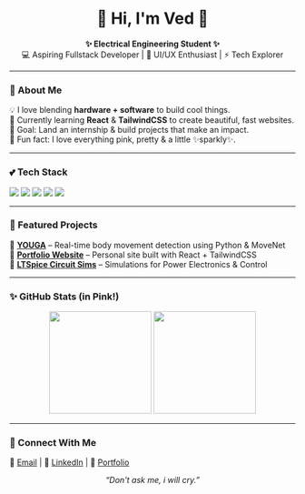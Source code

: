 <h1 align="center">🌸 Hi, I'm Ved 🌸</h1>

<p align="center">
  <b>✨ Electrical Engineering Student ✨</b><br>
  💻 Aspiring Fullstack Developer | 🎨 UI/UX Enthusiast | ⚡ Tech Explorer  
</p>

---

### 🌷 About Me  
💡 I love blending **hardware + software** to build cool things.  
🌱 Currently learning **React** & **TailwindCSS** to create beautiful, fast websites.  
🎯 Goal: Land an internship & build projects that make an impact.  
💖 Fun fact: I love everything pink, pretty & a little ✨sparkly✨.  

---

### 💕 Tech Stack  
<p>
<img src="https://img.shields.io/badge/Python-ff69b4?style=for-the-badge&logo=python&logoColor=white" />
<img src="https://img.shields.io/badge/React-fdb9d8?style=for-the-badge&logo=react&logoColor=black" />
<img src="https://img.shields.io/badge/TailwindCSS-ffc0cb?style=for-the-badge&logo=tailwindcss&logoColor=black" />
<img src="https://img.shields.io/badge/LTspice-ff69b4?style=for-the-badge&logoColor=white" />
<img src="https://img.shields.io/badge/Git-fdb9d8?style=for-the-badge&logo=git&logoColor=black" />
</p>

---

### 🌸 Featured Projects  
💖 [**YOUGA**](https://github.com/your-repo) – Real-time body movement detection using Python & MoveNet  
🎀 [**Portfolio Website**](https://github.com/your-repo) – Personal site built with React + TailwindCSS  
🌷 [**LTSpice Circuit Sims**](https://github.com/your-repo) – Simulations for Power Electronics & Control  

---

### ✨ GitHub Stats (in Pink!)  
<p align="center">
<img src="https://github-readme-stats.vercel.app/api?username=Heyimvm&show_icons=true&theme=rose_pine&title_color=ff69b4&icon_color=ff69b4&text_color=f8d7da&bg_color=fff0f5" height="180px"/>
<img src="https://github-readme-streak-stats.herokuapp.com/?user=YOURUSERNAME&theme=rose_pine&ring=ff69b4&fire=ff69b4&currStreakLabel=ff69b4&background=fff0f5" height="180px"/>
</p>

---

### 🎀 Connect With Me  
💌 [Email](mailto:Vedavarshiniv2@gmail.com) | 💼 [LinkedIn]([https://linkedin.com/in/your-link](https://www.linkedin.com/in/vedavarshini-v-913b4a270?utm_source=share&utm_campaign=share_via&utm_content=profile&utm_medium=android_app)) | 🌸 [Portfolio](https://your-portfolio.com)

<p align="center">
  <i>“Don't ask me, i will cry.”</i>
</p>
